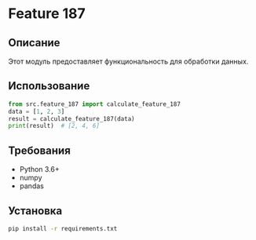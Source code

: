 # Feature 187
## Описание
Этот модуль предоставляет функциональность для обработки данных.
## Использование
```python
from src.feature_187 import calculate_feature_187
data = [1, 2, 3]
result = calculate_feature_187(data)
print(result)  # [2, 4, 6]
```
## Требования
- Python 3.6+
- numpy
- pandas
## Установка
```bash
pip install -r requirements.txt
```